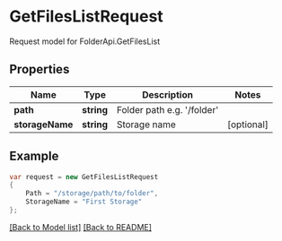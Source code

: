 
# GetFilesListRequest

Request model for FolderApi.GetFilesList

## Properties

Name | Type | Description  | Notes
------------- | ------------- | ------------- | -------------
**path** | **string**| Folder path e.g. &#39;/folder&#39; | 
**storageName** | **string**| Storage name | [optional] 

## Example
```csharp
var request = new GetFilesListRequest
{ 
    Path = "/storage/path/to/folder",
    StorageName = "First Storage"
};
```

[[Back to Model list]](Models.md) [[Back to README]](README.md)
